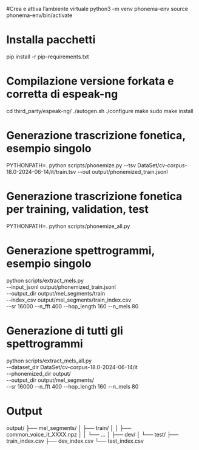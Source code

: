
#Crea e attiva l’ambiente virtuale
python3 -m venv phonema-env
source phonema-env/bin/activate

# Installa pacchetti
pip install -r pip-requirements.txt

# Compilazione versione forkata e corretta di espeak-ng
cd third_party/espeak-ng/
./autogen.sh
./configure
make
sudo make install

# Generazione trascrizione fonetica, esempio singolo
PYTHONPATH=. python scripts/phonemize.py --tsv DataSet/cv-corpus-18.0-2024-06-14/it/train.tsv --out output/phonemized_train.jsonl

# Generazione trascrizione fonetica per training, validation, test
PYTHONPATH=. python scripts/phonemize_all.py

# Generazione spettrogrammi, esempio singolo
python scripts/extract_mels.py \
  --input_jsonl output/phonemized_train.jsonl \
  --output_dir output/mel_segments/train \
  --index_csv output/mel_segments/train_index.csv \
  --sr 16000 --n_fft 400 --hop_length 160 --n_mels 80

# Generazione di tutti gli spettrogrammi
python scripts/extract_mels_all.py \
  --dataset_dir DataSet/cv-corpus-18.0-2024-06-14/it \
  --phonemized_dir output/ \
  --output_dir output/mel_segments/ \
  --sr 16000 --n_fft 400 --hop_length 160 --n_mels 80


# Output
output/
├── mel_segments/
│   ├── train/
│   │   ├── common_voice_it_XXXX.npz
│   │   └── ...
│   ├── dev/
│   └── test/
├── train_index.csv
├── dev_index.csv
└── test_index.csv


